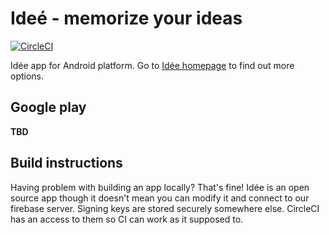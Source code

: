 # Ideé - memorize your ideas
[![CircleCI](https://circleci.com/gh/TheMindhouse/idee-android/tree/master.svg?style=svg)](https://circleci.com/gh/TheMindhouse/idee-android/tree/master)

Idée app for Android platform. Go to [Idée homepage](https://www.idee.mindhouse.io) to find out more options. 

## Google play 

**TBD**

## Build instructions

Having problem with building an app locally? That's fine! Idée is an open source app though it doesn't mean you can modify it and connect to our firebase server. Signing keys are stored securely somewhere else. CircleCI has an access to them so CI can work as it supposed to. 
